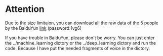 # Attention 
Due to the size limitaion, you can download all the raw data of the 5 people by the BaiduYun [link](https://pan.baidu.com/s/1gaIVAQ5XuZ7tf4oIcZm-UQ) (password:1vg6)

If you have trouble in BaiduYun, please don't be worry. You can just enter the ../machine_learning dictory or the ../deep_learning dictory and run the code. Because I have put the needed fragments of voice in the dictory.
